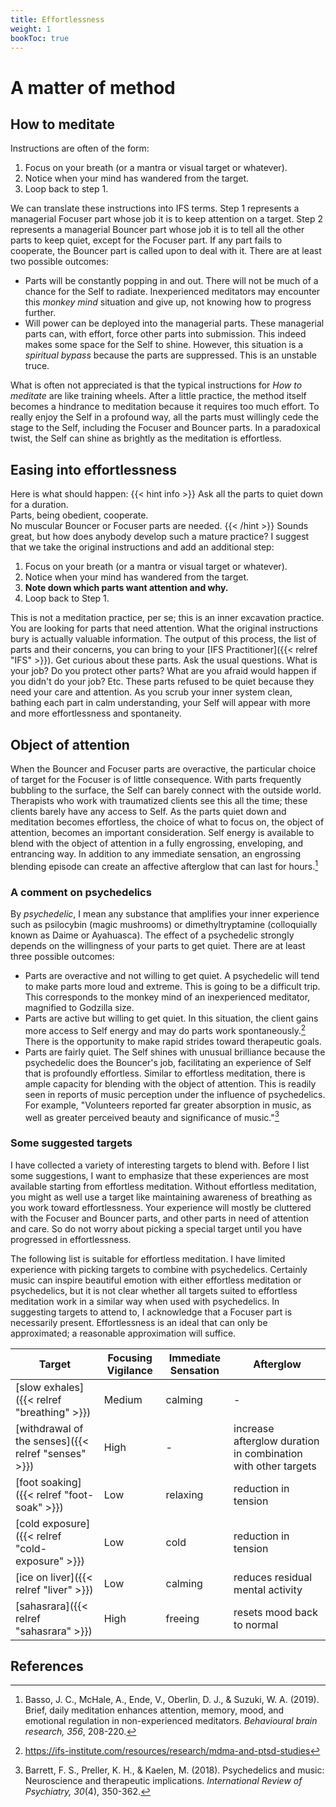 ```yaml
---
title: Effortlessness
weight: 1
bookToc: true
---
```


# A matter of method

## How to meditate

Instructions are often of the form:

1. Focus on your breath (or a mantra or visual target or whatever).
2. Notice when your mind has wandered from the target.
3. Loop back to step 1.

We can translate these instructions into IFS terms. Step 1 represents a managerial
Focuser part whose job it is to keep attention on a target. Step 2
represents a managerial Bouncer part whose job it is to tell all the other parts to
keep quiet, except for the Focuser part.
If any part fails to cooperate, the Bouncer part is
called upon to deal with it. There are at least
two possible outcomes:

- Parts will be constantly popping in and out. There will not be
much of a chance for the Self to radiate. Inexperienced
meditators may encounter this *monkey mind* situation and give up, not knowing
how to progress further.
- Will power can be deployed into the managerial parts.
These managerial parts can, with effort, force other parts into submission.
This indeed makes some space for the Self to shine.
However, this situation is a *spiritual bypass* because the
parts are suppressed. This is an unstable truce.

What is often not appreciated is that the typical instructions for
*How to meditate* are like training wheels. After a little practice,
the method itself becomes a hindrance to meditation because it
requires too much effort. To really enjoy the Self in a profound way, all the
parts must willingly cede the stage to the Self, including the Focuser
and Bouncer parts. In a paradoxical twist, the Self can shine as brightly
as the meditation is effortless.

## Easing into effortlessness

Here is what should happen:
{{< hint info >}}
Ask all the parts to quiet down for a duration.  
Parts, being obedient, cooperate.  
No muscular Bouncer or Focuser parts are needed.
{{< /hint >}}
Sounds great, but how does anybody develop such a mature practice?
I suggest that we take the original instructions and add an additional
step:

1. Focus on your breath (or a mantra or visual target or whatever).
2. Notice when your mind has wandered from the target.
3. **Note down which parts want attention and why.**
4. Loop back to Step 1.

This is not a meditation practice, per se; this is an inner excavation
practice. You are looking for parts that need attention. What the
original instructions bury is actually valuable information.
The output
of this process, the list of parts and their concerns,
you can bring to your [IFS Practitioner]({{< relref "IFS" >}}).
Get curious about these parts. Ask the usual questions. What is your
job? Do you protect other parts? What are you afraid would happen
if you didn't do your job? Etc. These parts refused to be quiet because
they need your care and attention. As you scrub your inner system clean,
bathing each part in calm understanding,
your Self will appear with more and more effortlessness and spontaneity.

## Object of attention

When the Bouncer and Focuser parts are overactive, the particular
choice of target for the Focuser is of little consequence. With parts
frequently bubbling to the surface, the Self can barely connect with
the outside world. Therapists who work with traumatized clients see
this all the time; these clients barely have any access to Self. As
the parts quiet down and meditation becomes effortless, the choice of
what to focus on, the object of attention, becomes an important
consideration.  Self energy is available to blend with the object of
attention in a fully engrossing, enveloping, and entrancing way.
In addition to any immediate sensation, an engrossing blending episode
can create an affective afterglow that can last for hours.[^basso2019]

### A comment on psychedelics

By *psychedelic*, I mean any substance that amplifies your inner experience
such as psilocybin (magic mushrooms) or
dimethyltryptamine (colloquially known as Daime or Ayahuasca).
The effect of a psychedelic strongly depends on the willingness of your
parts to get quiet. There are at least three possible outcomes:
- Parts are overactive and not willing to get quiet. A psychedelic
will tend to make parts more loud and extreme. This is going to be a difficult trip.
This corresponds to the monkey mind of an inexperienced meditator,
magnified to Godzilla size.
- Parts are active but willing to get quiet. In this situation,
the client gains more access to Self energy and may do parts work
spontaneously.[^mdma] There is the opportunity to make rapid strides
toward therapeutic goals.
- Parts are fairly quiet. The Self shines with unusual brilliance
because the psychedelic does the Bouncer's job,
facilitating an experience of Self that is profoundly effortless.
Similar to effortless meditation, there is ample capacity for blending
with the object of attention. This is readily seen in reports
of music perception under the influence of psychedelics. For example,
"Volunteers reported far greater
absorption in music, as well as greater perceived
beauty and significance of music."[^barrett2018]

### Some suggested targets

I have collected a variety of interesting targets to blend with.
Before I list some suggestions, I
want to emphasize that these experiences are most available
starting from effortless meditation. Without effortless meditation,
you might as well use a target like maintaining awareness of breathing
as you work toward effortlessness. Your experience will mostly
be cluttered with the Focuser and Bouncer parts, and other parts
in need of attention and care. So do not worry about picking a
special target until you have progressed in effortlessness.

The following list is suitable for effortless meditation.
I have limited experience with picking targets to combine with
psychedelics. Certainly music can inspire beautiful emotion with either
effortless meditation or psychedelics, but it is not clear whether all
targets suited to effortless meditation work in a similar way when
used with psychedelics. In suggesting targets to attend to, I acknowledge
that a Focuser part is necessarily present. Effortlessness
is an ideal that can only be approximated; a reasonable approximation
will suffice.

| Target | Focusing Vigilance | Immediate Sensation | Afterglow |
|--------|------------------- | ------------------- | --------- |
| [slow exhales]({{< relref "breathing" >}}) | Medium | calming | - |
| [withdrawal of the senses]({{< relref "senses" >}}) | High | - | increase afterglow duration in combination with other targets |
| [foot soaking]({{< relref "foot-soak" >}}) | Low | relaxing | reduction in tension |
| [cold exposure]({{< relref "cold-exposure" >}}) | Low | cold | reduction in tension |
| [ice on liver]({{< relref "liver" >}}) | Low | calming | reduces residual mental activity |
| [sahasrara]({{< relref "sahasrara" >}}) | High | freeing | resets mood back to normal |

## References

[^mdma]: https://ifs-institute.com/resources/research/mdma-and-ptsd-studies

[^basso2019]: Basso, J. C., McHale, A., Ende, V., Oberlin, D. J., & Suzuki, W. A. (2019). Brief, daily meditation enhances attention, memory, mood, and emotional regulation in non-experienced meditators. *Behavioural brain research, 356*, 208-220.

[^barrett2018]: Barrett, F. S., Preller, K. H., & Kaelen, M. (2018). Psychedelics and music: Neuroscience and therapeutic implications. *International Review of Psychiatry, 30*(4), 350-362.
